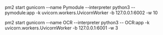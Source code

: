 pm2 start gunicorn   --name Pymodule   --interpreter python3   --   pymodule:app -k uvicorn.workers.UvicornWorker -b 127.0.0.1:6002 -w 10

pm2 start gunicorn   --name OCR   --interpreter python3   --   OCR:app -k uvicorn.workers.UvicornWorker -b 127.0.0.1:6001 -w 3
